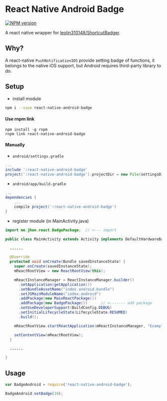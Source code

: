 # React Native Android Badge

[![NPM version](http://img.shields.io/npm/v/react-native-android-badge.svg?style=flat)](https://www.npmjs.com/package/react-native-android-badge)

A react native wrapper for [leolin310148/ShortcutBadger](https://github.com/leolin310148/ShortcutBadger).

## Why?

A react-native `PushNotificationIOS` provide setting badge of functions, it belongs to the native iOS support, but Android requires third-party library to do.

## Setup

* install module

```bash
npm i --save react-native-android-badge
```

#### Use rnpm link

```
npm install -g rnpm
rnpm link react-native-android-badge
```

#### Manually

* `android/settings.gradle`

```gradle
...
include ':react-native-android-badge'
project(':react-native-android-badge').projectDir = new File(settingsDir, '../node_modules/react-native-android-badge/android')
```

* `android/app/build.gradle`

```gradle
...
dependencies {
    ...
    compile project(':react-native-android-badge')
}
```

* register module (in MainActivity.java)

```java
import me.jhen.react.BadgePackage;  // <--- import

public class MainActivity extends Activity implements DefaultHardwareBackBtnHandler {

  ......

  @Override
  protected void onCreate(Bundle savedInstanceState) {
    super.onCreate(savedInstanceState);
    mReactRootView = new ReactRootView(this);

    mReactInstanceManager = ReactInstanceManager.builder()
      .setApplication(getApplication())
      .setBundleAssetName("index.android.bundle")
      .setJSMainModuleName("index.android")
      .addPackage(new MainReactPackage())
      .addPackage(new BadgePackage())      // <------- add package
      .setUseDeveloperSupport(BuildConfig.DEBUG)
      .setInitialLifecycleState(LifecycleState.RESUMED)
      .build();

    mReactRootView.startReactApplication(mReactInstanceManager, "ExampleRN", null);

    setContentView(mReactRootView);
  }

  ......

}
```

## Usage

```js
var BadgeAndroid = require('react-native-android-badge');

BadgeAndroid.setBadge(10);
```
